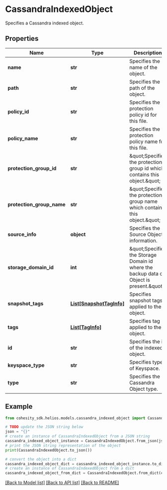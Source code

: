 # CassandraIndexedObject

Specifies a Cassandra indexed object.

## Properties

Name | Type | Description | Notes
------------ | ------------- | ------------- | -------------
**name** | **str** | Specifies the name of the object. | [optional] 
**path** | **str** | Specifies the path of the object. | [optional] 
**policy_id** | **str** | Specifies the protection policy id for this file. | [optional] 
**policy_name** | **str** | Specifies the protection policy name for this file. | [optional] 
**protection_group_id** | **str** | \&quot;Specifies the protection group id which contains this object.\&quot; | [optional] 
**protection_group_name** | **str** | \&quot;Specifies the protection group name which contains this object.\&quot; | [optional] 
**source_info** | **object** | Specifies the Source Object information. | [optional] 
**storage_domain_id** | **int** | \&quot;Specifies the Storage Domain id where the backup data of Object is present.\&quot; | [optional] 
**snapshot_tags** | [**List[SnapshotTagInfo]**](SnapshotTagInfo.md) | Specifies snapshot tags applied to the object. | [optional] 
**tags** | [**List[TagInfo]**](TagInfo.md) | Specifies tag applied to the object. | [optional] 
**id** | **str** | Specifies the id of the indexed object. | [optional] 
**keyspace_type** | **str** | Specifies type of Keyspace. | [optional] 
**type** | **str** | Specifies the Cassandra Object type. | [optional] 

## Example

```python
from cohesity_sdk.helios.models.cassandra_indexed_object import CassandraIndexedObject

# TODO update the JSON string below
json = "{}"
# create an instance of CassandraIndexedObject from a JSON string
cassandra_indexed_object_instance = CassandraIndexedObject.from_json(json)
# print the JSON string representation of the object
print(CassandraIndexedObject.to_json())

# convert the object into a dict
cassandra_indexed_object_dict = cassandra_indexed_object_instance.to_dict()
# create an instance of CassandraIndexedObject from a dict
cassandra_indexed_object_from_dict = CassandraIndexedObject.from_dict(cassandra_indexed_object_dict)
```
[[Back to Model list]](../README.md#documentation-for-models) [[Back to API list]](../README.md#documentation-for-api-endpoints) [[Back to README]](../README.md)


